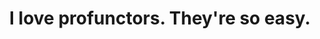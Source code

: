 ---
title: I love profunctors. They're so easy.
url: https://www.fpcomplete.com/user/liyang/profunctors
authors:
- Liyang HU
type: article
tags:
- profunctors
doHaskell-type: blog post
dohaskell-year: 2013
---